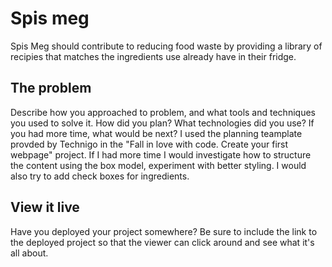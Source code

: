 # Spis meg 

Spis Meg should contribute to reducing food waste by providing a library of recipies that matches the ingredients use already have in their fridge.  

## The problem

Describe how you approached to problem, and what tools and techniques you used to solve it. How did you plan? What technologies did you use? If you had more time, what would be next?
I used the planning teamplate provded by Technigo in the "Fall in love with code. Create your first webpage" project. If I had more time I would investigate how to structure the content using the box model, experiment with better styling. I would also try to add check boxes for ingredients.  

## View it live

Have you deployed your project somewhere? Be sure to include the link to the deployed project so that the viewer can click around and see what it's all about.
